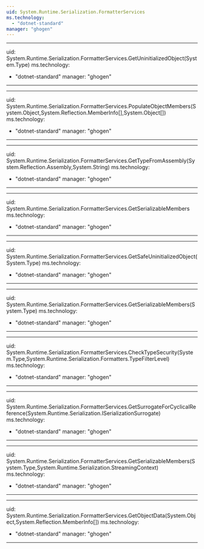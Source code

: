 ```yaml
---
uid: System.Runtime.Serialization.FormatterServices
ms.technology: 
  - "dotnet-standard"
manager: "ghogen"
---
```


---
uid: System.Runtime.Serialization.FormatterServices.GetUninitializedObject(System.Type)
ms.technology: 
  - "dotnet-standard"
manager: "ghogen"
---

---
uid: System.Runtime.Serialization.FormatterServices.PopulateObjectMembers(System.Object,System.Reflection.MemberInfo[],System.Object[])
ms.technology: 
  - "dotnet-standard"
manager: "ghogen"
---

---
uid: System.Runtime.Serialization.FormatterServices.GetTypeFromAssembly(System.Reflection.Assembly,System.String)
ms.technology: 
  - "dotnet-standard"
manager: "ghogen"
---

---
uid: System.Runtime.Serialization.FormatterServices.GetSerializableMembers
ms.technology: 
  - "dotnet-standard"
manager: "ghogen"
---

---
uid: System.Runtime.Serialization.FormatterServices.GetSafeUninitializedObject(System.Type)
ms.technology: 
  - "dotnet-standard"
manager: "ghogen"
---

---
uid: System.Runtime.Serialization.FormatterServices.GetSerializableMembers(System.Type)
ms.technology: 
  - "dotnet-standard"
manager: "ghogen"
---

---
uid: System.Runtime.Serialization.FormatterServices.CheckTypeSecurity(System.Type,System.Runtime.Serialization.Formatters.TypeFilterLevel)
ms.technology: 
  - "dotnet-standard"
manager: "ghogen"
---

---
uid: System.Runtime.Serialization.FormatterServices.GetSurrogateForCyclicalReference(System.Runtime.Serialization.ISerializationSurrogate)
ms.technology: 
  - "dotnet-standard"
manager: "ghogen"
---

---
uid: System.Runtime.Serialization.FormatterServices.GetSerializableMembers(System.Type,System.Runtime.Serialization.StreamingContext)
ms.technology: 
  - "dotnet-standard"
manager: "ghogen"
---

---
uid: System.Runtime.Serialization.FormatterServices.GetObjectData(System.Object,System.Reflection.MemberInfo[])
ms.technology: 
  - "dotnet-standard"
manager: "ghogen"
---
